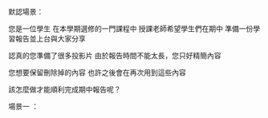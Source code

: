 默認場景：

您是一位學生
在本學期選修的一門課程中
授課老師希望學生們在期中
準備一份學習報告並上台與大家分享

認真的您準備了很多投影片
由於報告時間不能太長，您只好精簡內容

您想要保留刪除掉的內容
也許之後會在再次用到這些內容

該怎麼做才能順利完成期中報告呢？


場景一 ：
